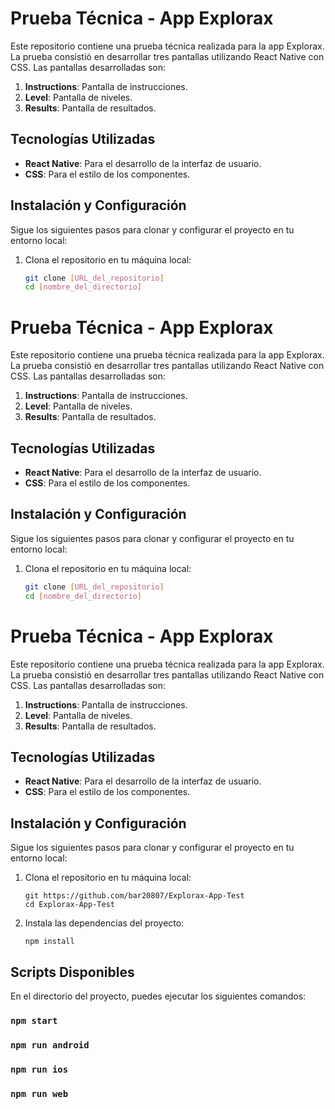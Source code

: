 # Prueba Técnica - App Explorax

Este repositorio contiene una prueba técnica realizada para la app Explorax. La prueba consistió en desarrollar tres pantallas utilizando React Native con CSS. Las pantallas desarrolladas son:

1. **Instructions**: Pantalla de instrucciones.
2. **Level**: Pantalla de niveles.
3. **Results**: Pantalla de resultados.

## Tecnologías Utilizadas

- **React Native**: Para el desarrollo de la interfaz de usuario.
- **CSS**: Para el estilo de los componentes.

## Instalación y Configuración

Sigue los siguientes pasos para clonar y configurar el proyecto en tu entorno local:

1. Clona el repositorio en tu máquina local:
   ```sh
   git clone [URL_del_repositorio]
   cd [nombre_del_directorio]
   ```

# Prueba Técnica - App Explorax

Este repositorio contiene una prueba técnica realizada para la app Explorax. La prueba consistió en desarrollar tres pantallas utilizando React Native con CSS. Las pantallas desarrolladas son:

1. **Instructions**: Pantalla de instrucciones.
2. **Level**: Pantalla de niveles.
3. **Results**: Pantalla de resultados.

## Tecnologías Utilizadas

- **React Native**: Para el desarrollo de la interfaz de usuario.
- **CSS**: Para el estilo de los componentes.

## Instalación y Configuración

Sigue los siguientes pasos para clonar y configurar el proyecto en tu entorno local:

1. Clona el repositorio en tu máquina local:
   ```sh
   git clone [URL_del_repositorio]
   cd [nombre_del_directorio]
   ```

# Prueba Técnica - App Explorax

Este repositorio contiene una prueba técnica realizada para la app Explorax. La prueba consistió en desarrollar tres pantallas utilizando React Native con CSS. Las pantallas desarrolladas son:

1. **Instructions**: Pantalla de instrucciones.
2. **Level**: Pantalla de niveles.
3. **Results**: Pantalla de resultados.

## Tecnologías Utilizadas

- **React Native**: Para el desarrollo de la interfaz de usuario.
- **CSS**: Para el estilo de los componentes.

## Instalación y Configuración

Sigue los siguientes pasos para clonar y configurar el proyecto en tu entorno local:

1. Clona el repositorio en tu máquina local:

   ```
   git https://github.com/bar20807/Explorax-App-Test
   cd Explorax-App-Test
   ```

2. Instala las dependencias del proyecto:
   ```
   npm install
   ```

## Scripts Disponibles

En el directorio del proyecto, puedes ejecutar los siguientes comandos:

### `npm start`

### `npm run android`

### `npm run ios`

### `npm run web`
